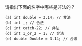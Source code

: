请指出下面的名字中哪些是非法的？
    
    (a) int double = 3.14; // 非法
    (b) int _; // 合法
    (c) int catch-22; // 非法
    (d) int 1_or_2 = 1; // 非法                                                    
    (e) double Double = 3.14; // 合法